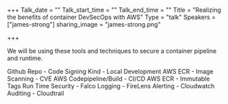 +++
Talk_date = ""
Talk_start_time = ""
Talk_end_time = ""
Title = "Realizing the benefits of container DevSecOps with AWS"
Type = "talk"
Speakers = ["james-strong"]
sharing_image = "james-strong.png"

+++

We will be using these tools and techniques to secure a container pipeline and runtime. 

Github Repo - Code Signing Kind - Local Development AWS ECR - Image Scanning - CVE AWS Codepipeline/Build - CI/CD AWS ECR - Immutable Tags Run Time Security - Falco Logging - FireLens Alerting - Cloudwatch Auditing - Cloudtrail
